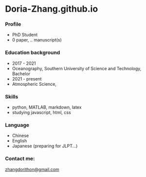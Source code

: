 # Doria-Zhang.github.io

### Profile
- PhD Student
- 0 paper, .. manuscript(s)

### Education background
- 2017 - 2021 
- Oceanography, Southern University of Science and Technology, Bachelor
- 2021 - present
- Atmospheric Science,

### Skills
- python, MATLAB, markdown, latex
- studying javascript, html, css

### Language
- Chinese
- English
- Japanese (preparing for JLPT...)

### Contact me: 
zhangdorithon@gmail.com
